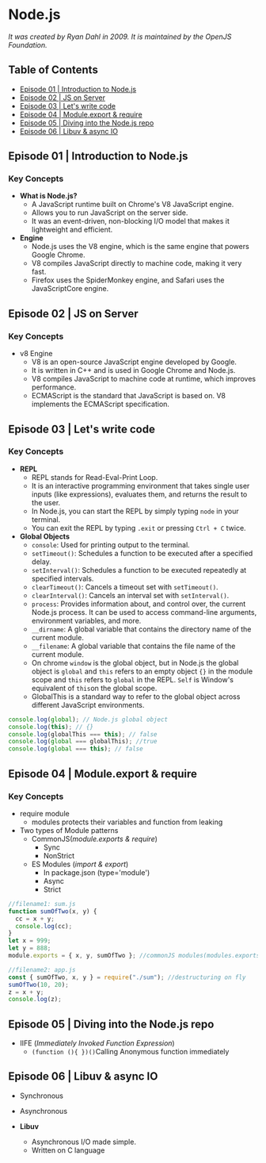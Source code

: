 # Node.js

_It was created by Ryan Dahl in 2009._
_It is maintained by the OpenJS Foundation._

## Table of Contents

- [Episode 01 | Introduction to Node.js](#episode-01--introduction-to-nodejs)
- [Episode 02 | JS on Server](#episode-02--js-on-server)
- [Episode 03 | Let's write code](#episode-03--lets-write-code)
- [Episode 04 | Module.export & require](#Episode-04-Module.export-require)
- [Episode 05 | Diving into the Node.js repo](Episode-05-Diving-into-the-Node.js-repo)
- [Episode 06 | Libuv & async IO](Episode-06-Libuv-async-IO)

## Episode 01 | Introduction to Node.js

### Key Concepts

- **What is Node.js?**
  - A JavaScript runtime built on Chrome's V8 JavaScript engine.
  - Allows you to run JavaScript on the server side.
  - It was an event-driven, non-blocking I/O model that makes it lightweight and efficient.
- **Engine**
  - Node.js uses the V8 engine, which is the same engine that powers Google Chrome.
  - V8 compiles JavaScript directly to machine code, making it very fast.
  - Firefox uses the SpiderMonkey engine, and Safari uses the JavaScriptCore engine.

## Episode 02 | JS on Server

### Key Concepts

- v8 Engine
  - V8 is an open-source JavaScript engine developed by Google.
  - It is written in C++ and is used in Google Chrome and Node.js.
  - V8 compiles JavaScript to machine code at runtime, which improves performance.
  - ECMAScript is the standard that JavaScript is based on. V8 implements the ECMAScript specification.

## Episode 03 | Let's write code

### Key Concepts

- **REPL**
  - REPL stands for Read-Eval-Print Loop.
  - It is an interactive programming environment that takes single user inputs (like expressions), evaluates them, and returns the result to the user.
  - In Node.js, you can start the REPL by simply typing `node` in your terminal.
  - You can exit the REPL by typing `.exit` or pressing `Ctrl + C` twice.
- **Global Objects**
  - `console`: Used for printing output to the terminal.
  - `setTimeout()`: Schedules a function to be executed after a specified delay.
  - `setInterval()`: Schedules a function to be executed repeatedly at specified intervals.
  - `clearTimeout()`: Cancels a timeout set with `setTimeout()`.
  - `clearInterval()`: Cancels an interval set with `setInterval()`.
  - `process`: Provides information about, and control over, the current Node.js process. It can be used to access command-line arguments, environment variables, and more.
  - `__dirname`: A global variable that contains the directory name of the current module.
  - `__filename`: A global variable that contains the file name of the current module.
  - On chrome `window` is the global object, but in Node.js the global object is `global` and `this` refers to an empty object `{}` in the module scope and `this` refers to `global` in the REPL. `Self` is Window's equivalent of `this`on the global scope.
  - GlobalThis is a standard way to refer to the global object across different JavaScript environments.

```javascript
console.log(global); // Node.js global object
console.log(this); // {}
console.log(globalThis === this); // false
console.log(global === globalThis); //true
console.log(global === this); // false
```

## Episode 04 | Module.export & require

### Key Concepts

- require module
  - modules protects their variables and function from leaking
- Two types of Module patterns
  - CommonJS(_module.exports & require_)
    - Sync
    - NonStrict
  - ES Modules (_import & export_)
    - In package.json (type='module')
    - Async
    - Strict

```js
//filename1: sum.js
function sumOfTwo(x, y) {
  cc = x + y;
  console.log(cc);
}
let x = 999;
let y = 888;
module.exports = { x, y, sumOfTwo }; //commonJS modules(modules.exports & require)

//filename2: app.js
const { sumOfTwo, x, y } = require("./sum"); //destructuring on fly
sumOfTwo(10, 20);
z = x + y;
console.log(z);
```

## Episode 05 | Diving into the Node.js repo

- IIFE (_Immediately Invoked Function Expression_)
  - `(function (){ })()`Calling Anonymous function immediately

## Episode 06 | Libuv & async IO

- Synchronous 
- Asynchronous

- **Libuv**
  - Asynchronous I/O made simple.
  - Written on C language

